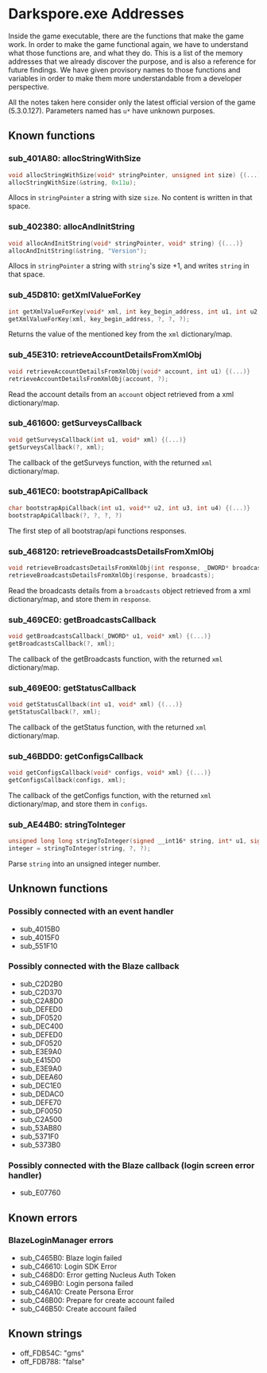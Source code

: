 # Darkspore.exe Addresses
Inside the game executable, there are the functions that make the game work. In order to make the game functional again, we have to understand what those functions are, and what they do. This is a list of the memory addresses that we already discover the purpose, and is also a reference for future findings. We have given provisory names to those functions and variables in order to make them more understandable from a developer perspective.

All the notes taken here consider only the latest official version of the game (5.3.0.127). Parameters named has `u*` have unknown purposes.

## Known functions

### sub_401A80: allocStringWithSize
```cpp
void allocStringWithSize(void* stringPointer, unsigned int size) {(...)}
allocStringWithSize(&string, 0x11u);
```
Allocs in `stringPointer` a string with size `size`. No content is written in that space.

### sub_402380: allocAndInitString
```cpp
void allocAndInitString(void* stringPointer, void* string) {(...)}
allocAndInitString(&string, "Version");
```
Allocs in `stringPointer` a string with `string`'s size +1, and writes `string` in that space.

### sub_45D810: getXmlValueForKey
```cpp
int getXmlValueForKey(void* xml, int key_begin_address, int u1, int u2, int u3) {(...)}
getXmlValueForKey(xml, key_begin_address, ?, ?, ?);
```
Returns the value of the mentioned key from the `xml` dictionary/map.

### sub_45E310: retrieveAccountDetailsFromXmlObj
```cpp
void retrieveAccountDetailsFromXmlObj(void* account, int u1) {(...)}
retrieveAccountDetailsFromXmlObj(account, ?);
```
Read the account details from an `account` object retrieved from a xml dictionary/map.

### sub_461600: getSurveysCallback
```cpp
void getSurveysCallback(int u1, void* xml) {(...)}
getSurveysCallback(?, xml);
```
The callback of the getSurveys function, with the returned `xml` dictionary/map.

### sub_461EC0: bootstrapApiCallback
```cpp
char bootstrapApiCallback(int u1, void** u2, int u3, int u4) {(...)}
bootstrapApiCallback(?, ?, ?, ?)
```
The first step of all bootstrap/api functions responses.

### sub_468120: retrieveBroadcastsDetailsFromXmlObj
```cpp
void retrieveBroadcastsDetailsFromXmlObj(int response, _DWORD* broadcasts) {(...)}
retrieveBroadcastsDetailsFromXmlObj(response, broadcasts);
```
Read the broadcasts details from a `broadcasts` object retrieved from a xml dictionary/map, and store them in `response`.

### sub_469CE0: getBroadcastsCallback
```cpp
void getBroadcastsCallback(_DWORD* u1, void* xml) {(...)}
getBroadcastsCallback(?, xml);
```
The callback of the getBroadcasts function, with the returned `xml` dictionary/map.

### sub_469E00: getStatusCallback
```cpp
void getStatusCallback(int u1, void* xml) {(...)}
getStatusCallback(?, xml);
```
The callback of the getStatus function, with the returned `xml` dictionary/map.

### sub_46BDD0: getConfigsCallback
```cpp
void getConfigsCallback(void* configs, void* xml) {(...)}
getConfigsCallback(configs, xml);
```
The callback of the getConfigs function, with the returned `xml` dictionary/map, and store them in `configs`.

### sub_AE44B0: stringToInteger
```cpp
unsigned long long stringToInteger(signed __int16* string, int* u1, signed int u2) {(...)}
integer = stringToInteger(string, ?, ?);
```
Parse `string` into an unsigned integer number.


## Unknown functions

### Possibly connected with an event handler
- sub_4015B0
- sub_4015F0
- sub_551F10

### Possibly connected with the Blaze callback
- sub_C2D2B0
- sub_C2D370
- sub_C2A8D0
- sub_DEFED0
- sub_DF0520
- sub_DEC400
- sub_DEFED0
- sub_DF0520
- sub_E3E9A0
- sub_E415D0
- sub_E3E9A0
- sub_DEEA60
- sub_DEC1E0
- sub_DEDAC0
- sub_DEFE70
- sub_DF0050
- sub_C2A500
- sub_53AB80
- sub_5371F0
- sub_5373B0

### Possibly connected with the Blaze callback (login screen error handler)
- sub_E07760

## Known errors

### BlazeLoginManager errors
- sub_C465B0: Blaze login failed
- sub_C46610: Login SDK Error
- sub_C468D0: Error getting Nucleus Auth Token
- sub_C469B0: Login persona failed
- sub_C46A10: Create Persona Error
- sub_C46B00: Prepare for create account failed
- sub_C46B50: Create account failed

## Known strings
- off_FDB54C: "gms"
- off_FDB788: "false"
